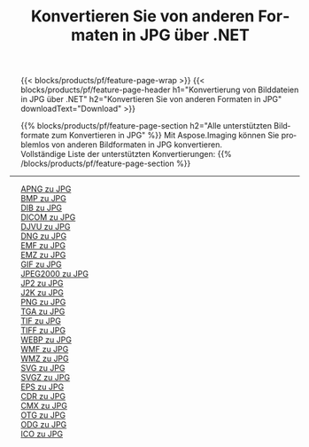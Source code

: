 ﻿---
title: Konvertieren Sie von anderen Formaten in JPG über .NET 
weight: 3920
url: /de/net/conversion/to/jpg 
lang: de
langdirlevel: 2
locales: zh-hans,ja,it,ru,de,es,fr,nl,id,lt,pl,pt,vi,tr,ko,zh-hant,ar,hi,th,sv,cs,uk,he
description: Mit Aspose.Imaging können Sie problemlos von anderen Formaten in JPG konvertieren
---

{{< blocks/products/pf/feature-page-wrap >}}
{{< blocks/products/pf/feature-page-header h1="Konvertierung von Bilddateien in JPG über .NET" h2="Konvertieren Sie von anderen Formaten in JPG" downloadText="Download" >}}


{{% blocks/products/pf/feature-page-section  h2="Alle unterstützten Bildformate zum Konvertieren in JPG" %}}
Mit Aspose.Imaging können Sie problemlos von anderen Bildformaten in JPG konvertieren.
<br/>
Vollständige Liste der unterstützten Konvertierungen:
{{% /blocks/products/pf/feature-page-section %}}
<div class="container-fluid productfamilypage bg-gray">
    <div class="convertypes bg-gray agp-content section">
        <div class="container">
		<hr style="margin-left:-20px;"/>
		<div class="row other-converters">
		    <div class='col-md-2 other-converter remove-lp remove-rp'><a href="/imaging/de/net/conversion/apng-to-jpg" >APNG zu JPG</a></div>
<div class='col-md-2 other-converter remove-lp remove-rp'><a href="/imaging/de/net/conversion/bmp-to-jpg" >BMP zu JPG</a></div>
<div class='col-md-2 other-converter remove-lp remove-rp'><a href="/imaging/de/net/conversion/dib-to-jpg" >DIB zu JPG</a></div>
<div class='col-md-2 other-converter remove-lp remove-rp'><a href="/imaging/de/net/conversion/dicom-to-jpg" >DICOM zu JPG</a></div>
<div class='col-md-2 other-converter remove-lp remove-rp'><a href="/imaging/de/net/conversion/djvu-to-jpg" >DJVU zu JPG</a></div>
<div class='col-md-2 other-converter remove-lp remove-rp'><a href="/imaging/de/net/conversion/dng-to-jpg" >DNG zu JPG</a></div>
<div class='col-md-2 other-converter remove-lp remove-rp'><a href="/imaging/de/net/conversion/emf-to-jpg" >EMF zu JPG</a></div>
<div class='col-md-2 other-converter remove-lp remove-rp'><a href="/imaging/de/net/conversion/emz-to-jpg" >EMZ zu JPG</a></div>
<div class='col-md-2 other-converter remove-lp remove-rp'><a href="/imaging/de/net/conversion/gif-to-jpg" >GIF zu JPG</a></div>
<div class='col-md-2 other-converter remove-lp remove-rp'><a href="/imaging/de/net/conversion/jpeg2000-to-jpg" >JPEG2000 zu JPG</a></div>
<div class='col-md-2 other-converter remove-lp remove-rp'><a href="/imaging/de/net/conversion/jp2-to-jpg" >JP2 zu JPG</a></div>
<div class='col-md-2 other-converter remove-lp remove-rp'><a href="/imaging/de/net/conversion/j2k-to-jpg" >J2K zu JPG</a></div>
<div class='col-md-2 other-converter remove-lp remove-rp'><a href="/imaging/de/net/conversion/png-to-jpg" >PNG zu JPG</a></div>
<div class='col-md-2 other-converter remove-lp remove-rp'><a href="/imaging/de/net/conversion/tga-to-jpg" >TGA zu JPG</a></div>
<div class='col-md-2 other-converter remove-lp remove-rp'><a href="/imaging/de/net/conversion/tif-to-jpg" >TIF zu JPG</a></div>
<div class='col-md-2 other-converter remove-lp remove-rp'><a href="/imaging/de/net/conversion/tiff-to-jpg" >TIFF zu JPG</a></div>
<div class='col-md-2 other-converter remove-lp remove-rp'><a href="/imaging/de/net/conversion/webp-to-jpg" >WEBP zu JPG</a></div>
<div class='col-md-2 other-converter remove-lp remove-rp'><a href="/imaging/de/net/conversion/wmf-to-jpg" >WMF zu JPG</a></div>
<div class='col-md-2 other-converter remove-lp remove-rp'><a href="/imaging/de/net/conversion/wmz-to-jpg" >WMZ zu JPG</a></div>
<div class='col-md-2 other-converter remove-lp remove-rp'><a href="/imaging/de/net/conversion/svg-to-jpg" >SVG zu JPG</a></div>
<div class='col-md-2 other-converter remove-lp remove-rp'><a href="/imaging/de/net/conversion/svgz-to-jpg" >SVGZ zu JPG</a></div>
<div class='col-md-2 other-converter remove-lp remove-rp'><a href="/imaging/de/net/conversion/eps-to-jpg" >EPS zu JPG</a></div>
<div class='col-md-2 other-converter remove-lp remove-rp'><a href="/imaging/de/net/conversion/cdr-to-jpg" >CDR zu JPG</a></div>
<div class='col-md-2 other-converter remove-lp remove-rp'><a href="/imaging/de/net/conversion/cmx-to-jpg" >CMX zu JPG</a></div>
<div class='col-md-2 other-converter remove-lp remove-rp'><a href="/imaging/de/net/conversion/otg-to-jpg" >OTG zu JPG</a></div>
<div class='col-md-2 other-converter remove-lp remove-rp'><a href="/imaging/de/net/conversion/odg-to-jpg" >ODG zu JPG</a></div>
<div class='col-md-2 other-converter remove-lp remove-rp'><a href="/imaging/de/net/conversion/ico-to-jpg" >ICO zu JPG</a></div>
                </div>
        </div>
    </div>
</div>
<br/>

